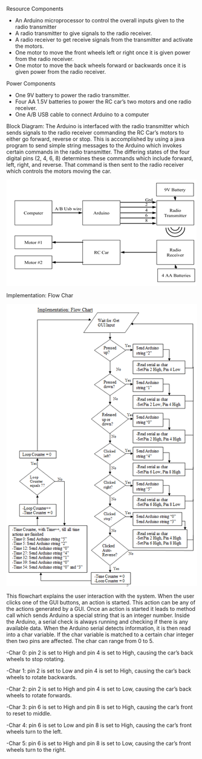 Resource Components
- An Arduino microprocessor to control the overall inputs given to the radio transmitter
- A radio transmitter to give signals to the radio receiver.  
- A radio receiver to get receive signals from the transmitter and activate the motors.
- One motor to move the front wheels left or right once it is given power from the radio receiver.
- One motor to move the back wheels forward or backwards once it is given power from the radio receiver.

Power Components
- One 9V battery to power the radio transmitter.
- Four AA 1.5V batteries to power the RC car’s two motors and one radio receiver.
- One A/B USB cable to connect Arduino to a computer

Block Diagram: 
The Arduino is interfaced with the radio transmitter which sends signals to the radio receiver commanding the RC Car’s motors to either go forward, reverse or stop. This is accomplished by using a java program to send simple string messages to the Arduino which invokes certain commands in the radio transmitter. The differing states of the four digital pins (2, 4, 6, 8) determines these commands which include forward, left, right, and reverse. That command is then sent to the radio receiver which controls the motors moving the car.

![Alt text](https://github.com/InderPabla/ArduinoRCCar/blob/master/Images/2.PNG "Optional Title")


Implementation: Flow Char

![Alt text](https://github.com/InderPabla/ArduinoRCCar/blob/master/Images/1.PNG "Optional Title")

This flowchart explains the user interaction with the system. When the user clicks one of the GUI buttons, an action is started. This action can be any of the actions generated by a GUI.  Once an action is started it leads to method call which sends Arduino a special string that is an integer number.  Inside the Arduino, a serial check is always running and checking if there is any available data. When the Arduino serial detects information, it is then read into a char variable. If the char variable is matched to a certain char integer then two pins are affected. The char can range from 0 to 5.
  
  -Char 0: pin 2 is set to High and pin 4 is set to High, causing the car’s back wheels to stop rotating.
  
  -Char 1: pin 2 is set to Low and pin 4 is set to High, causing the car’s back wheels to rotate backwards. 
  
  -Char 2: pin 2 is set to High and pin 4 is set to Low, causing the car’s back wheels to rotate forwards.
  
  -Char 3: pin 6 is set to High and pin 8 is set to High, causing the car’s front to reset to middle.
  
  -Char 4: pin 6 is set to Low and pin 8 is set to High, causing the car’s front wheels turn to the left. 
  
  -Char 5: pin 6 is set to High and pin 8 is set to Low, causing the car’s front wheels turn to the right.
